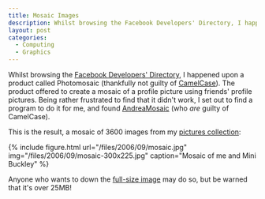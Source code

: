 ```yaml
---
title: Mosaic Images
description: Whilst browsing the Facebook Developers' Directory, I happened upon a product called Photomosaic.
layout: post
categories:
  - Computing
  - Graphics
---
```

Whilst browsing the [Facebook Developers' Directory](http://developers.facebook.com/products.php), I happened upon a product called Photomosaic (thankfully not guilty of [CamelCase](https://en.wikipedia.org/wiki/CamelCase)). The product offered to create a mosaic of a profile picture using friends' profile pictures. Being rather frustrated to find that it didn't work, I set out to find a program to do it for me, and found [AndreaMosaic](http://andreaplanet.com/andreamosaic/) (who _are_ guilty of CamelCase).

This is the result, a mosaic of 3600 images from my [pictures collection](https://pictures.scholesmafia.co.uk/):

{% include figure.html url="/files/2006/09/mosaic.jpg" img="/files/2006/09/mosaic-300x225.jpg" caption="Mosaic of me and Mini Buckley" %}

Anyone who wants to down the [full-size image](https://cmbuckley.co.uk/graphics/mosaic.jpg) may do so, but be warned that it's over 25MB!
